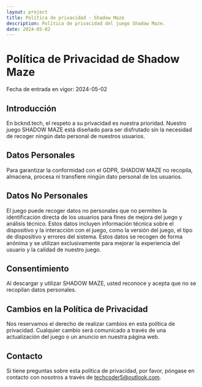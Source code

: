 ```yaml
---
layout: project
title: Política de privacidad - Shadow Maze
description: Política de privacidad del juego Shadow Maze.
date: 2024-05-02
---
```


# Política de Privacidad de Shadow Maze

Fecha de entrada en vigor: 2024-05-02

## Introducción
En bcknd.tech, el respeto a su privacidad es nuestra prioridad. Nuestro juego SHADOW MAZE está diseñado para ser disfrutado sin la necesidad de recoger ningún dato personal de nuestros usuarios.

## Datos Personales
Para garantizar la conformidad con el GDPR, SHADOW MAZE no recopila, almacena, procesa ni transfiere ningún dato personal de los usuarios.

## Datos No Personales
El juego puede recoger datos no personales que no permiten la identificación directa de los usuarios para fines de mejora del juego y análisis técnico. Estos datos incluyen información técnica sobre el dispositivo y la interacción con el juego, como la versión del juego, el tipo de dispositivo y errores del sistema. Estos datos se recogen de forma anónima y se utilizan exclusivamente para mejorar la experiencia del usuario y la calidad de nuestro juego.

## Consentimiento
Al descargar y utilizar SHADOW MAZE, usted reconoce y acepta que no se recopilan datos personales.

## Cambios en la Política de Privacidad
Nos reservamos el derecho de realizar cambios en esta política de privacidad. Cualquier cambio será comunicado a través de una actualización del juego o un anuncio en nuestra página web.

## Contacto
Si tiene preguntas sobre esta política de privacidad, por favor, póngase en contacto con nosotros a través de techcoder5@outlook.com.
